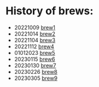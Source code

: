 # History of brews:
 - 20221009 [brew1](brew1.md)
 - 20221014 [brew2](brew2.md)
 - 20221104 [brew3](brew3.md)
 - 20221112 [brew4](brew4.md)
 - 01012023 [brew5](brew5.md)
 - 20230115 [brew6](brew6.md)
 - 20230130 [brew7](brew7.md)
 - 20230226 [brew8](brew8.md)
 - 20230305 [brew9](brew9.md)

